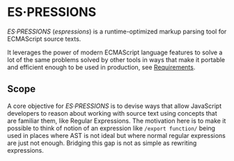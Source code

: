 # ES·PRESSIONS

*ES·PRESSIONS* (*espressions*) is a runtime-optimized markup parsing tool for ECMAScript source texts.

It leverages the power of modern ECMAScript language features to solve a lot of the same problems solved by other tools in ways that make it portable and efficient enough to be used in production, see [Requirements](Requirements.md).

## Scope

A core objective for *ES·PRESSIONS* is to devise ways that allow JavaScript developers to reason about working with source text using concepts that are familiar them, like Regular Expressions. The motivation here is to make it possible to think of notion of an expression like `/export function/` being used in places where AST is not ideal but where normal regular expressions are just not enough. Bridging this gap is not as simple as rewriting expressions.
